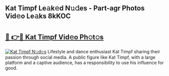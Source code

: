 ## Kat Timpf Le𝚊k𝚎d N𝚞𝚍es - Part-agr Photos Vid𝚎o Le𝚊ks 8kKOC

# <h2><a href="http://fbewiy.evod.top/?m=Kat+Timpf">🔗 👉🔴 Kat Timpf Vid𝚎o Ph𝚘t𝚘s</a></h2>

[![Kat Timpf N𝚞d𝚎s](https://i.imgur.com/8V9OHl7.gif)](http://fbewiy.evod.top/?m=Kat+Timpf)
Lifestyle and dance enthusiast Kat Timpf sharing their passion through social media. A public figure like Kat Timpf, with a large platform and a captive audience, has a responsibility to use his influence for good. 

